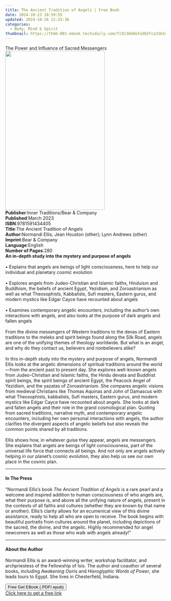 ```yaml
---
title: The Ancient Tradition of Angels | Free Book
date: 2024-10-23 18:59:55
updated: 2024-10-26 12:33:36
categories:
  - Body, Mind & Spirit
thumbnail: https://thmb-001-ebook.techidaily.com/fc913bb0e51d83fca3163a8ed94076b80c556dcd07ae07232dc526828c386b66.jpg
---
```

<main id="book-container">
  <div class="flex flex-col">
    <div class="book-brief flex-1 py-6 px-4 sm:p-6 md:py-10 md:px-8">
      <!-- brief-->
      <div class="book-brief-main">
        The Power and Influence of Sacred Messengers
      </div>
    </div>
    <div
      class="book-meta-info flex-1 grid gap-4 col-start-1 col-end-3 row-start-1 sm:mb-6 sm:grid-cols-4 lg:gap-6 lg:col-start-2 lg:row-end-6 lg:row-span-6 lg:mb-0"
    >
      <div
        class="book-meta-info-left place-content-center mt-4 p-4 text-sm leading-6 col-start-2 col-span-2 dark:text-slate-400"
      >
        <img
          class="w-full h-500 object-cover rounded-lg sm:h-255 sm:col-span-2 lg:col-span-full"
          src="https://img-001-ebook.techidaily.com/400feccf5d3e2ccc1a20dc86e6df9555f3c257670323bc92c22420bd41552144.jpg"
          alt=""
          width="312"
          height="500"
        />
      </div>
      <div
        class="book-meta-info-right mt-2 col-start-1 row-start-2 col-span-3 self-center"
      >
        <!-- meta data  -->
        <div class="flex flex-col px-4 md:px-8">
          <div class="flex-1">
            <strong>Publisher</strong>:<span class="px-2"
              >Inner Traditions/Bear &amp; Company</span
            >
          </div>
          <div class="flex-1">
            <strong>Published</strong>:<span class="px-2">March 2023</span>
          </div>
          <div class="flex-1">
            <strong>ISBN</strong>:<span class="px-2">9781591434405</span>
          </div>
          <div class="flex-1">
            <strong>Title</strong>:<span class="px-2"
              >The Ancient Tradition of Angels</span
            >
          </div>
          <div class="flex-1">
            <strong>Author</strong>:<span class="px-2"
              >Normandi Ellis; Jean Houston (other); Lynn Andrews (other)</span
            >
          </div>
          <div class="flex-1">
            <strong>Imprint</strong>:<span class="px-2"
              >Bear &amp; Company</span
            >
          </div>
          <div class="flex-1">
            <strong>Language</strong>:<span class="px-2">English</span>
          </div>
          <div class="flex-1">
            <strong>Number of Pages</strong>:<span class="px-2">280</span>
          </div>
        </div>
      </div>
    </div>
    <div class="book-description flex-1 py-6 px-4 sm:p-6 md:py-10 md:px-8">
      <div class="book-description-main">
        <div accordion-content="" id="description">
          <b>An in-depth study into the mystery and purpose of angels</b
          ><br /><br />• Explains that angels are beings of light consciousness,
          here to help our individual and planetary cosmic evolution<br /><br />•
          Explores angels from Judeo-Christian and Islamic faiths, Hinduism and
          Buddhism, the beliefs of ancient Egypt, Yezidism, and Zoroastrianism
          as well as what Theosophists, Kabbalists, Sufi masters, Eastern gurus,
          and modern mystics like Edgar Cayce have recounted about angels<br /><br />•
          Examines contemporary angelic encounters, including the author’s own
          interactions with angels, and also looks at the purpose of dark angels
          and fallen angels<br /><br />From the divine messengers of Western
          traditions to the devas of Eastern traditions to the meleks and spirit
          beings found along the Silk Road, angels are one of the unifying
          themes of theology worldwide. But what is an angel, and why do they
          contact us, believers and nonbelievers alike?<br /><br />In this
          in-depth study into the mystery and purpose of angels, Normandi Ellis
          looks at the angelic dimensions of spiritual traditions around the
          world—from the ancient past to present day. She explores well-known
          angels from Judeo-Christian and Islamic faiths, the Hindu devata and
          Buddhist spirit beings, the spirit beings of ancient Egypt, the
          Peacock Angel of Yezidism, and the yazatas of Zoroastrianism. She
          compares angelic visions from medieval Christians like Thomas Aquinas
          and John of Damascus with what Theosophists, kabbalists, Sufi masters,
          Eastern gurus, and modern mystics like Edgar Cayce have recounted
          about angels. She looks at dark and fallen angels and their role in
          the grand cosmological plan. Quoting from sacred traditions, narrative
          myth, and contemporary angelic encounters, including her own personal
          interactions with angels, the author clarifies the divergent aspects
          of angelic beliefs but also reveals the common points shared by all
          traditions. <br /><br />Ellis shows how, in whatever guise they
          appear, angels are messengers. She explains that angels are beings of
          light consciousness, part of the universal life force that connects
          all beings. And not only are angels actively helping in our planet’s
          cosmic evolution, they also help us see our own place in the cosmic
          plan.
        </div>
        <div class="accordion-fader"></div>
      </div>
    </div>
    <div class="book-excerpts flex-1 py-6 px-4 sm:p-6 md:py-10 md:px-8">
      <!-- excerpts-->
      <div class="book-excerpts-main">
        <hr />
        <h4 class="placeholder placeholder-heading">
          <span>In The Press</span>
        </h4>
        <p>
          “Normandi Ellis’s book <i>The Ancient Tradition of Angels</i> is a
          rare pearl and a welcome and inspired addition to human consciousness
          of who angels are, what their purpose is, and above all the unifying
          nature of angels, present in the contexts of all faiths and cultures
          (whether they are known by that name or another). Ellis’s clarity
          allows for an ecumenical view of this divine assistance, ready to help
          all who are open to receive. The book begins with beautiful portraits
          from cultures around the planet, including depictions of the sacred,
          the divine, and the angelic. Highly recommended for angel newcomers as
          well as those who walk with angels already!”
        </p>
      </div>
    </div>
    <div class="book-about-author flex-1 py-6 px-4 sm:p-6 md:py-10 md:px-8">
      <!-- about author-->
      <div class="book-main-author-main">
        <hr />
        <h4 class="placeholder placeholder-heading">
          <span>About the Author</span>
        </h4>
        <p>
          Normandi Ellis is an award-winning writer, workshop facilitator, and
          archpriestess of the Fellowship of Isis. The author and coauthor of
          several books, including <i>Awakening Osiris</i> and
          <i>Hieroglyphic Words of Power</i>, she leads tours to Egypt. She
          lives in Chesterfield, Indiana.
        </p>
      </div>
    </div>
    <div class="book-free-get flex-1 py-6 px-4 sm:p-6 md:py-10 md:px-8">
      <button
        id="btn-free-get"
        class="bg-blue-500 hover:bg-blue-700 text-white font-bold py-2 px-4 rounded"
      >
        Free Get EBook (.PDF/.epub)
      </button>
      <div id="countdown-display" class="px-2 text-lg mt-2"></div>
      <a
        id="free-link"
        class="hidden bg-blue-500 hover:bg-blue-700 text-white font-bold py-2 px-4 rounded"
        href="https://www.ebooks.com/en-us/book/210644955/the-ancient-tradition-of-angels/normandi-ellis/"
        target="_blank"
        >Click here to get a free link</a
      >
    </div>
    <script>
      let countdownTime = 0;
      let countdownInterval = null;
      document
        .getElementById('btn-free-get')
        .addEventListener('click', startCountdown);
      function startCountdown() {
        countdownTime = new Date().getTime() + 60000 * 3;
        countdownInterval = setInterval(updateCountdown, 1000);
        document.getElementById('btn-free-get').disabled = true;
        document
          .getElementById('btn-free-get')
          .classList.add('bg-gray-500', 'cursor-not-allowed');
      }
      function updateCountdown() {
        let currentTime = new Date().getTime();
        let timeLeft = countdownTime - currentTime;
        let secondsLeft = Math.floor(timeLeft / 1000);
        document.getElementById('countdown-display').innerHTML =
          `Remaining time: ${secondsLeft} seconds.`;
        if (secondsLeft <= 0) {
          clearInterval(countdownInterval);
          document.getElementById('btn-free-get').classList.add('hidden');
          document.getElementById('free-link').classList.remove('hidden');
          document.getElementById('countdown-display').innerHTML = '';
        }
      }
    </script>
  </div>
</main>
